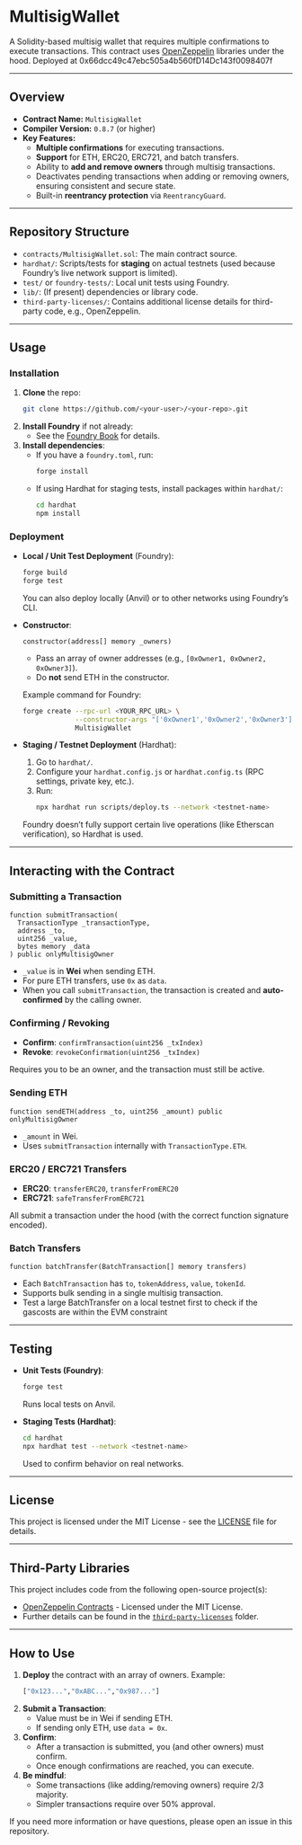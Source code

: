 
# MultisigWallet

A Solidity-based multisig wallet that requires multiple confirmations to execute transactions. This contract uses [OpenZeppelin](https://github.com/OpenZeppelin/openzeppelin-contracts) libraries under the hood.
Deployed at 0x66dcc49c47ebc505a4b560fD14Dc143f0098407f 

---

## Overview

- **Contract Name:** `MultisigWallet`  
- **Compiler Version:** `0.8.7` (or higher)
- **Key Features:**
  - **Multiple confirmations** for executing transactions.
  - **Support** for ETH, ERC20, ERC721, and batch transfers.
  - Ability to **add and remove owners** through multisig transactions.
  - Deactivates pending transactions when adding or removing owners, ensuring consistent and secure state.
  - Built-in **reentrancy protection** via `ReentrancyGuard`.

---

## Repository Structure

- `contracts/MultisigWallet.sol`: The main contract source.
- `hardhat/`: Scripts/tests for **staging** on actual testnets (used because Foundry’s live network support is limited).
- `test/` or `foundry-tests/`: Local unit tests using Foundry.
- `lib/`: (If present) dependencies or library code.
- `third-party-licenses/`: Contains additional license details for third-party code, e.g., OpenZeppelin.

---

## Usage

### Installation

1. **Clone** the repo:
   ```bash
   git clone https://github.com/<your-user>/<your-repo>.git
   ```
2. **Install Foundry** if not already:
   - See the [Foundry Book](https://book.getfoundry.sh/getting-started/installation.html) for details.
3. **Install dependencies**:
   - If you have a `foundry.toml`, run:
     ```bash
     forge install
     ```
   - If using Hardhat for staging tests, install packages within `hardhat/`:
     ```bash
     cd hardhat
     npm install
     ```

### Deployment

- **Local / Unit Test Deployment** (Foundry):
  ```bash
  forge build
  forge test
  ```
  You can also deploy locally (Anvil) or to other networks using Foundry’s CLI.

- **Constructor**:
  ```solidity
  constructor(address[] memory _owners)
  ```
  - Pass an array of owner addresses (e.g., `[0xOwner1, 0xOwner2, 0xOwner3]`).
  - Do **not** send ETH in the constructor.

  Example command for Foundry:
  ```bash
  forge create --rpc-url <YOUR_RPC_URL> \
               --constructor-args "['0xOwner1','0xOwner2','0xOwner3']" \
               MultisigWallet
  ```

- **Staging / Testnet Deployment** (Hardhat):
  1. Go to `hardhat/`.
  2. Configure your `hardhat.config.js` or `hardhat.config.ts` (RPC settings, private key, etc.).
  3. Run:
     ```bash
     npx hardhat run scripts/deploy.ts --network <testnet-name>
     ```
  Foundry doesn’t fully support certain live operations (like Etherscan verification), so Hardhat is used.

---

## Interacting with the Contract

### Submitting a Transaction

```solidity
function submitTransaction(
  TransactionType _transactionType,
  address _to,
  uint256 _value,
  bytes memory _data
) public onlyMultisigOwner
```

- `_value` is in **Wei** when sending ETH.
- For pure ETH transfers, use `0x` as `data`.
- When you call `submitTransaction`, the transaction is created and **auto-confirmed** by the calling owner.

### Confirming / Revoking

- **Confirm**: `confirmTransaction(uint256 _txIndex)`
- **Revoke**:  `revokeConfirmation(uint256 _txIndex)`

Requires you to be an owner, and the transaction must still be active.

### Sending ETH

```solidity
function sendETH(address _to, uint256 _amount) public onlyMultisigOwner
```
- `_amount` in Wei.
- Uses `submitTransaction` internally with `TransactionType.ETH`.

### ERC20 / ERC721 Transfers

- **ERC20**: `transferERC20`, `transferFromERC20`
- **ERC721**: `safeTransferFromERC721`

All submit a transaction under the hood (with the correct function signature encoded).

### Batch Transfers

```solidity
function batchTransfer(BatchTransaction[] memory transfers)
```
- Each `BatchTransaction` has `to`, `tokenAddress`, `value`, `tokenId`.
- Supports bulk sending in a single multisig transaction.
- Test a large BatchTransfer on a local testnet first to check if the gascosts are within the EVM constraint

---

## Testing

- **Unit Tests (Foundry)**:
  ```bash
  forge test
  ```
  Runs local tests on Anvil.

- **Staging Tests (Hardhat)**:
  ```bash
  cd hardhat
  npx hardhat test --network <testnet-name>
  ```
  Used to confirm behavior on real networks.

---

## License

This project is licensed under the MIT License - see the [LICENSE](../LICENSE) file for details.

---

## Third-Party Libraries

This project includes code from the following open-source project(s):

- [OpenZeppelin Contracts](https://github.com/OpenZeppelin/openzeppelin-contracts) - Licensed under the MIT License.  
- Further details can be found in the [`third-party-licenses`](../third-party-licenses) folder.

---

## How to Use

1. **Deploy** the contract with an array of owners. Example:
   ```bash
   ["0x123...","0xABC...","0x987..."]
   ```
2. **Submit a Transaction**:
   - Value must be in Wei if sending ETH.
   - If sending only ETH, use `data = 0x`.
3. **Confirm**:
   - After a transaction is submitted, you (and other owners) must confirm.
   - Once enough confirmations are reached, you can execute.
4. **Be mindful**:
   - Some transactions (like adding/removing owners) require 2/3 majority.
   - Simpler transactions require over 50% approval.

If you need more information or have questions, please open an issue in this repository.